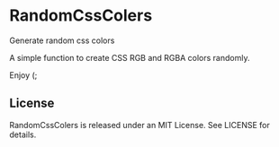 # RandomCssColers
Generate random css colors

A simple function to create CSS RGB and RGBA colors randomly.

Enjoy (;


## License

RandomCssColers is released under an MIT License. See LICENSE for details.
